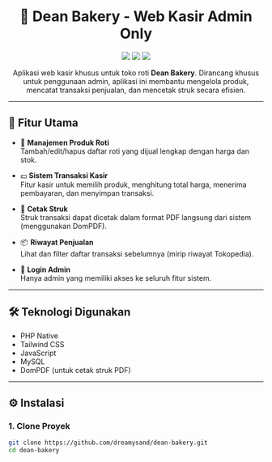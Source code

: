 <h1 align="center">🧁 Dean Bakery - Web Kasir Admin Only</h1>

<p align="center">
  <img src="https://img.shields.io/badge/PHP-Native-blue?logo=php" />
  <img src="https://img.shields.io/badge/TailwindCSS-UI-green?logo=tailwindcss" />
  <img src="https://img.shields.io/badge/Admin%20Only-Yes-important" />
</p>

<p align="center">
  Aplikasi web kasir khusus untuk toko roti <strong>Dean Bakery</strong>. Dirancang khusus untuk penggunaan admin, aplikasi ini membantu mengelola produk, mencatat transaksi penjualan, dan mencetak struk secara efisien.
</p>

---

## 🔑 Fitur Utama

- 🧁 **Manajemen Produk Roti**  
  Tambah/edit/hapus daftar roti yang dijual lengkap dengan harga dan stok.

- 💵 **Sistem Transaksi Kasir**  
  Fitur kasir untuk memilih produk, menghitung total harga, menerima pembayaran, dan menyimpan transaksi.

- 🧾 **Cetak Struk**  
  Struk transaksi dapat dicetak dalam format PDF langsung dari sistem (menggunakan DomPDF).

- 📦 **Riwayat Penjualan**  
  Lihat dan filter daftar transaksi sebelumnya (mirip riwayat Tokopedia).

- 🔐 **Login Admin**  
  Hanya admin yang memiliki akses ke seluruh fitur sistem.

---

## 🛠 Teknologi Digunakan

- PHP Native
- Tailwind CSS
- JavaScript
- MySQL
- DomPDF (untuk cetak struk PDF)

---

## ⚙️ Instalasi

### 1. Clone Proyek

```bash
git clone https://github.com/dreamysand/dean-bakery.git
cd dean-bakery
